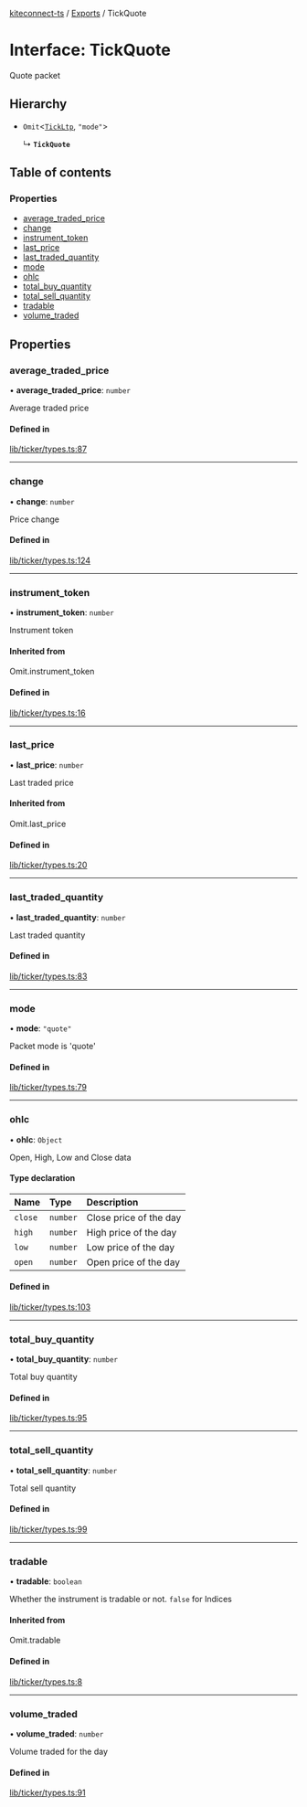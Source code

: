 [kiteconnect-ts](../README.md) / [Exports](../modules.md) / TickQuote

# Interface: TickQuote

Quote packet

## Hierarchy

- `Omit`<[`TickLtp`](TickLtp.md), ``"mode"``\>

  ↳ **`TickQuote`**

## Table of contents

### Properties

- [average\_traded\_price](TickQuote.md#average_traded_price)
- [change](TickQuote.md#change)
- [instrument\_token](TickQuote.md#instrument_token)
- [last\_price](TickQuote.md#last_price)
- [last\_traded\_quantity](TickQuote.md#last_traded_quantity)
- [mode](TickQuote.md#mode)
- [ohlc](TickQuote.md#ohlc)
- [total\_buy\_quantity](TickQuote.md#total_buy_quantity)
- [total\_sell\_quantity](TickQuote.md#total_sell_quantity)
- [tradable](TickQuote.md#tradable)
- [volume\_traded](TickQuote.md#volume_traded)

## Properties

### average\_traded\_price

• **average\_traded\_price**: `number`

Average traded price

#### Defined in

[lib/ticker/types.ts:87](https://github.com/anurag-roy/kiteconnect-ts/blob/327f526/lib/ticker/types.ts#L87)

___

### change

• **change**: `number`

Price change

#### Defined in

[lib/ticker/types.ts:124](https://github.com/anurag-roy/kiteconnect-ts/blob/327f526/lib/ticker/types.ts#L124)

___

### instrument\_token

• **instrument\_token**: `number`

Instrument token

#### Inherited from

Omit.instrument\_token

#### Defined in

[lib/ticker/types.ts:16](https://github.com/anurag-roy/kiteconnect-ts/blob/327f526/lib/ticker/types.ts#L16)

___

### last\_price

• **last\_price**: `number`

Last traded price

#### Inherited from

Omit.last\_price

#### Defined in

[lib/ticker/types.ts:20](https://github.com/anurag-roy/kiteconnect-ts/blob/327f526/lib/ticker/types.ts#L20)

___

### last\_traded\_quantity

• **last\_traded\_quantity**: `number`

Last traded quantity

#### Defined in

[lib/ticker/types.ts:83](https://github.com/anurag-roy/kiteconnect-ts/blob/327f526/lib/ticker/types.ts#L83)

___

### mode

• **mode**: ``"quote"``

Packet mode is 'quote'

#### Defined in

[lib/ticker/types.ts:79](https://github.com/anurag-roy/kiteconnect-ts/blob/327f526/lib/ticker/types.ts#L79)

___

### ohlc

• **ohlc**: `Object`

Open, High, Low and Close data

#### Type declaration

| Name | Type | Description |
| :------ | :------ | :------ |
| `close` | `number` | Close price of the day |
| `high` | `number` | High price of the day |
| `low` | `number` | Low price of the day |
| `open` | `number` | Open price of the day |

#### Defined in

[lib/ticker/types.ts:103](https://github.com/anurag-roy/kiteconnect-ts/blob/327f526/lib/ticker/types.ts#L103)

___

### total\_buy\_quantity

• **total\_buy\_quantity**: `number`

Total buy quantity

#### Defined in

[lib/ticker/types.ts:95](https://github.com/anurag-roy/kiteconnect-ts/blob/327f526/lib/ticker/types.ts#L95)

___

### total\_sell\_quantity

• **total\_sell\_quantity**: `number`

Total sell quantity

#### Defined in

[lib/ticker/types.ts:99](https://github.com/anurag-roy/kiteconnect-ts/blob/327f526/lib/ticker/types.ts#L99)

___

### tradable

• **tradable**: `boolean`

Whether the instrument is tradable or not. `false` for Indices

#### Inherited from

Omit.tradable

#### Defined in

[lib/ticker/types.ts:8](https://github.com/anurag-roy/kiteconnect-ts/blob/327f526/lib/ticker/types.ts#L8)

___

### volume\_traded

• **volume\_traded**: `number`

Volume traded for the day

#### Defined in

[lib/ticker/types.ts:91](https://github.com/anurag-roy/kiteconnect-ts/blob/327f526/lib/ticker/types.ts#L91)
